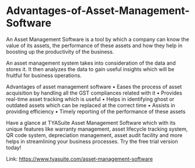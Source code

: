 # Advantages-of-Asset-Management-Software
An Asset Management Software is a tool by which a company can know the value of its assets, the performance of these assets and how they help in boosting up the productivity of the business. 

An asset management system takes into consideration of the data and stores it. It then analyzes the data to gain useful insights which will be fruitful for business operations.

Advantages of asset management software
•	Eases the process of asset acquisition by handling all the GST compliances related with it
•	Provides real-time asset tracking which is useful
•	Helps in identifying ghost or outdated assets which can be replaced at the correct time
•	Assists in providing efficiency
•	Timely reporting of the performance of these assets

Have a glance at TYASuite Asset Management Software which with its unique features like warranty management, asset lifecycle tracking system, QR code system, depreciation management, asset audit facility and more helps in streamlining your business processes. Try the free trial version today!

Link: https://www.tyasuite.com/asset-management-software
